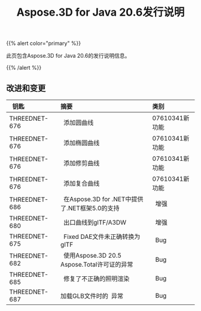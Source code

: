 ﻿---
title: Aspose.3D for Java 20.6发行说明
type: docs
weight: 20
url: /zh/java/aspose-3d-for-java-20-6-release-notes/
---
{{% alert color="primary" %}} 

此页包含Aspose.3D for Java 20.6的发行说明信息。

{{% /alert %}} 
## **改进和变更**

|` `**钥匙**|**摘要**|**类别**|
|:- |:- |:- |
|THREEDNET-676 |` `添加圆曲线|07610341新功能|
|THREEDNET-676 |` `添加椭圆曲线|07610341新功能|
|THREEDNET-676 |` `添加修剪曲线|07610341新功能|
|THREEDNET-676 |` `添加复合曲线|07610341新功能|
|THREEDNET-686 |` `在Aspose.3D for .NET中提供了.NET框架5.0的支持|` `增强|
|THREEDNET-680 |` `出口曲线到glTF/A3DW|` `增强|
|THREEDNET-675 |` `Fixed DAE文件未正确转换为glTF|` `Bug|
|THREEDNET-682 |` `使用Aspose.3D 20.5 Aspose.Total许可证的异常|` `Bug|
|THREEDNET-685 |` `修复了不正确的照明渲染|` `Bug|
|THREEDNET-687 |加载GLB文件时的` `异常|` `Bug|

